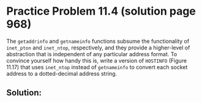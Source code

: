 # Practice Problem 11.4 (solution page 968)
The `getaddrinfo` and `getnameinfo` functions subsume the functionality of `inet_pton` and `inet_ntop`, respectively, and they provide a higher-level of abstraction that is independent of any particular address format. To convince yourself how handy this is, write a version of `HOSTINFO` (Figure 11.17) that uses `inet_ntop` instead of `getnameinfo` to convert each socket address to a dotted-decimal address string.

## Solution: